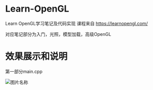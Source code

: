 # Learn-OpenGL
Learn OpenGL学习笔记及代码实现
课程来自 https://learnopengl.com/

对应笔记部分为入门，光照，模型加载，高级OpenGL

# 效果展示和说明
第一部分main.cpp

![图片名称](https://www.baidu.com/img/bd_logo1.png) 
